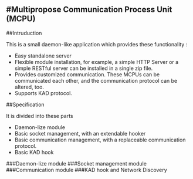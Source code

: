 #Multipropose Communication Process Unit (MCPU)
-----

##Intruduction

This is a small daemon-like application which provides these functionality :

- Easy standalone server
- Flexible module installation, for example, a simple HTTP Server or a simple RESTful server can be installed in a single zip file.
- Provides customized communication. These MCPUs can be communicated each other, and the communication protocol can be altered, too.
- Supports KAD protocol.

##Specification

It is divided into these parts

- Daemon-lize module
- Basic socket management, with an extendable hooker
- Basic communication management, with a replaceable communication protocol.
- Basic KAD hook

###Daemon-lize module
###Socket management module
###Communication module
###KAD hook and Network Discovery
